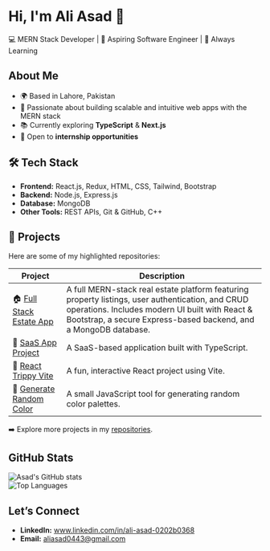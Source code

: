 # Hi, I'm Ali Asad 👋  
💻 MERN Stack Developer | 🚀 Aspiring Software Engineer | 🌱 Always Learning

## About Me
- 🌍 Based in Lahore, Pakistan  
- 🎯 Passionate about building scalable and intuitive web apps with the MERN stack  
- 📚 Currently exploring **TypeScript** & **Next.js**  
- 🤝 Open to **internship opportunities**

## 🛠️ Tech Stack
- **Frontend:** React.js, Redux, HTML, CSS, Tailwind, Bootstrap  
- **Backend:** Node.js, Express.js  
- **Database:** MongoDB  
- **Other Tools:**  REST APIs, Git & GitHub, C++

## 🚀 Projects
Here are some of my highlighted repositories:

| Project | Description |
|---------|-------------|
| 🏠 [Full Stack Estate App](https://github.com/AsadTech17/Full-Stack-Project_MERN_Estate) | A full MERN-stack real estate platform featuring property listings, user authentication, and CRUD operations. Includes modern UI built with React & Bootstrap, a secure Express-based backend, and a MongoDB database. |
| 🔹 [SaaS App Project](https://github.com/AsadTech17/Saas__App_Project) | A SaaS-based application built with TypeScript. |
| 🔹 [React Trippy Vite](https://github.com/AsadTech17/React-Trippy-Vite) | A fun, interactive React project using Vite. |
| 🔹 [Generate Random Color](https://github.com/AsadTech17/Generate_Random_Color) | A small JavaScript tool for generating random color palettes. |

➡️ Explore more projects in my [repositories](https://github.com/AsadTech17?tab=repositories).

##  GitHub Stats
![Asad's GitHub stats](https://github-readme-stats.vercel.app/api?username=AsadTech17&show_icons=true&theme=tokyonight)  
![Top Languages](https://github-readme-stats.vercel.app/api/top-langs/?username=AsadTech17&layout=compact&theme=tokyonight)

##  Let’s Connect
- **LinkedIn:** www.linkedin.com/in/ali-asad-0202b0368  
- **Email:** aliasad0443@gmail.com
